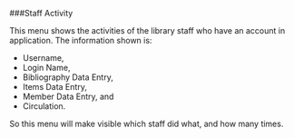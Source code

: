 ###Staff Activity

This menu shows the activities of the library staff who have an account in application. The information shown is:
- Username, 
- Login Name, 
- Bibliography Data Entry, 
- Items Data Entry, 
- Member Data Entry, and 
- Circulation. 

So this menu will make visible which staff did what, and how many times.
